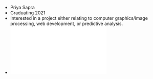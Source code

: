 * Priya Sapra  
* Graduating 2021  
* Interested in a project either relating to computer graphics/image processing, web development, or predictive analysis.  
* ![](me.md)  
